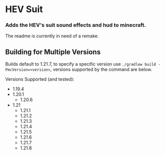 # HEV Suit

### Adds the HEV's suit sound effects and hud to minecraft. 
The readme is currently in need of a remake.

## Building for Multiple Versions
  Builds default to 1.21.7, to specify a specific version use 
  ```./gradlew build -PmcVersion=<version>```, versions supported by the command are below.
  
Versions Supported (and tested):
  - 1.19.4
  - 1.20.1
    - 1.20.6
  - 1.21
    - 1.21.1
    - 1.21.2
    - 1.21.3
    - 1.21.4
    - 1.21.5
    - 1.21.6
    - 1.21.7
    - 1.21.8


